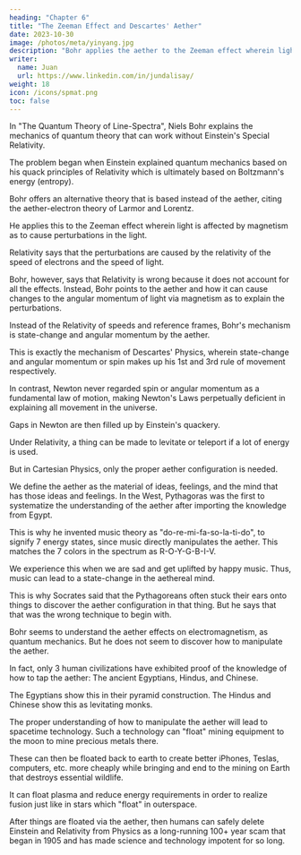```yaml
---
heading: "Chapter 6"
title: "The Zeeman Effect and Descartes' Aether"
date: 2023-10-30
image: /photos/meta/yinyang.jpg
description: "Bohr applies the aether to the Zeeman effect wherein light is affected by magnetism as to cause perturbations in the light"
writer:
  name: Juan
  url: https://www.linkedin.com/in/jundalisay/
weight: 18
icon: /icons/spmat.png
toc: false
---
```




In "The Quantum Theory of Line-Spectra", Niels Bohr explains the mechanics of quantum theory that can work without Einstein's Special Relativity.

The problem began when Einstein explained quantum mechanics based on his quack principles of Relativity which is ultimately based on Boltzmann's energy (entropy). 

Bohr offers an alternative theory that is based instead of the aether, citing the aether-electron theory of Larmor and Lorentz. 

He applies this to the Zeeman effect wherein light is affected by magnetism as to cause perturbations in the light. 

Relativity says that the perturbations are caused by the relativity of the speed of electrons and the speed of light. 

Bohr, however, says that Relativity is wrong because it does not account for all the effects. Instead, Bohr points to the aether and how it can cause changes to the angular momentum of light via magnetism as to explain the perturbations. 

Instead of the Relativity of speeds and reference frames, Bohr's mechanism is state-change and angular momentum by the aether. 

This is exactly the mechanism of Descartes' Physics, wherein state-change and angular momentum or spin makes up his 1st and 3rd rule of movement respectively. 

In contrast, Newton never regarded spin or angular momentum as a fundamental law of motion, making Newton's Laws perpetually deficient in  explaining all movement in the universe. 

Gaps in Newton are then filled up by Einstein's quackery.  

Under Relativity, a thing can be made to levitate or teleport if a lot of energy is used. 

But in Cartesian Physics, only the proper aether configuration is needed. 

We define the aether as the material of ideas, feelings, and the mind that has those ideas and feelings. In the West, Pythagoras was the first to systematize the understanding of the aether after importing the knowledge from Egypt. 

This is why he invented music theory as "do-re-mi-fa-so-la-ti-do", to signify 7 energy states, since music directly manipulates the aether. This matches the 7 colors in the spectrum as R-O-Y-G-B-I-V.

We experience this when we are sad and get uplifted by happy music. Thus, music can lead to a state-change in the aethereal mind.  

This is why Socrates said that the Pythagoreans often stuck their ears onto things to discover the aether configuration in that thing. But he says that that was the wrong technique to begin with. 

Bohr seems to understand the aether effects on electromagnetism, as quantum mechanics. But he does not seem to discover how to manipulate the aether. 

In fact, only 3 human civilizations have exhibited proof of the knowledge of how to tap the aether: The ancient Egyptians, Hindus, and Chinese. 

The Egyptians show this in their pyramid construction. The Hindus and Chinese show this as levitating monks.

The proper understanding of how to manipulate the aether will lead to spacetime technology. Such a technology can "float" mining equipment to the moon to mine precious metals there. 

These can then be floated back to earth to create better iPhones, Teslas, computers, etc. more cheaply while bringing and end to the mining on Earth that destroys essential wildlife. 

It can float plasma and reduce energy requirements in order to realize fusion just like in stars which "float" in outerspace. 

After things are floated via the aether, then humans can safely delete Einstein and Relativity from Physics as a long-running 100+ year scam that began in 1905 and has made science and technology impotent for so long.

